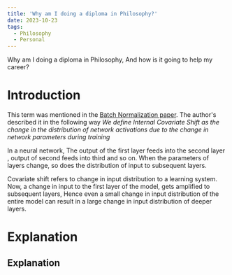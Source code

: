 ```yaml
---
title: 'Why am I doing a diploma in Philosophy?'
date: 2023-10-23
tags:
  - Philosophy
  - Personal
---
```


Why am I doing a diploma in Philosophy, And how is it going to help my career? 

Introduction
======
This term was mentioned in the [Batch Normalization paper](https://arxiv.org/abs/1502.03167).
The author's described it in the following way
*We define Internal Covariate Shift as the change in the distribution of network activations due to the change in network parameters during training*

In a neural network, The output of the first layer feeds into the second layer , output of second feeds into third and so on. When the parameters of layers change, so does the distribution of input to subsequent layers.

Covariate shift refers to change in input distribution to a learning system.
Now, a change in input to the first layer of the model, gets amplified to subsequent layers, Hence even a small change in input distribution of the entire model 
can result in a large change in input distribution of deeper layers.



Explanation
======



Explanation
------
